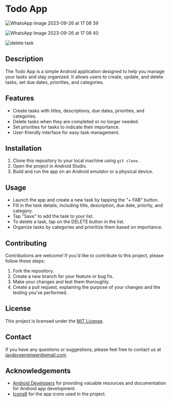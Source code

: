 # Todo App
![WhatsApp Image 2023-09-26 at 17 08 39](https://github.com/mullatoes/ToDoApp/assets/127447524/2cc27e4a-f531-4caa-b17c-64b0469748cc)


![WhatsApp Image 2023-09-26 at 17 08 40](https://github.com/mullatoes/ToDoApp/assets/127447524/5f954123-f020-46f4-912d-2bfb1e07aa54)


![delete task](https://github.com/mullatoes/ToDoApp/assets/127447524/0bda36ec-fa38-495a-a7b9-e4317f2f735d)


## Description

The Todo App is a simple Android application designed to help you manage your tasks and stay organized. It allows users to create, update, and delete tasks, set due dates, priorities, and categories.

## Features

- Create tasks with titles, descriptions, due dates, priorities, and categories.
- Delete tasks when they are completed or no longer needed.
- Set priorities for tasks to indicate their importance.
- User-friendly interface for easy task management.

## Installation

1. Clone this repository to your local machine using `git clone`.
2. Open the project in Android Studio.
3. Build and run the app on an Android emulator or a physical device.

## Usage

- Launch the app and create a new task by tapping the "+ FAB" button.
- Fill in the task details, including title, description, due date, priority, and category.
- Tap "Save" to add the task to your list.
- To delete a task, tap on the DELETE button in the list.
- Organize tasks by categories and prioritize them based on importance.

## Contributing

Contributions are welcome! If you'd like to contribute to this project, please follow these steps:

1. Fork the repository.
2. Create a new branch for your feature or bug fix.
3. Make your changes and test them thoroughly.
4. Create a pull request, explaining the purpose of your changes and the testing you've performed.

## License

This project is licensed under the [MIT License](LICENSE).

## Contact

If you have any questions or suggestions, please feel free to contact us at jaydevsengineer@email.com.

## Acknowledgements

- [Android Developers](https://developer.android.com) for providing valuable resources and documentation for Android app development.
- [Icons8](https://icons8.com) for the app icons used in the project.

